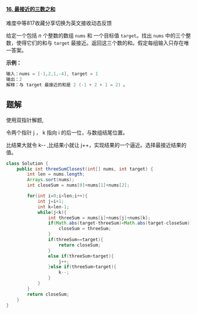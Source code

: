 #### [16. 最接近的三数之和](https://leetcode-cn.com/problems/3sum-closest/)

难度中等817收藏分享切换为英文接收动态反馈

给定一个包括 *n* 个整数的数组 `nums` 和 一个目标值 `target`。找出 `nums` 中的三个整数，使得它们的和与 `target` 最接近。返回这三个数的和。假定每组输入只存在唯一答案。

 

**示例：**

```java
输入：nums = [-1,2,1,-4], target = 1
输出：2
解释：与 target 最接近的和是 2 (-1 + 2 + 1 = 2) 。
```

## 题解

使用双指针解题,

令两个指针 j ， k 指向 i 的后一位，与数组结尾位置。

比结果大就令 k-- ,比结果小就让 j++，实现结果的一个逼近。选择最接近结果的值。



```java
class Solution {
    public int threeSumClosest(int[] nums, int target) {
        int len = nums.length;
        Arrays.sort(nums);
        int closeSum = nums[0]+nums[1]+nums[2];

        for(int i=0;i<len;i++){
            int j=i+1;
            int k=len-1;
            while(j<k){
                int threeSum = nums[i]+nums[j]+nums[k];
                if(Math.abs(target-threeSum)<Math.abs(target-closeSum)){
                    closeSum = threeSum;
                }
                if(threeSum==target){
                    return closeSum;
                }
                else if(threeSum<target){
                    j++;
                }else if(threeSum>target){
                    k--;
                }
            }
        }
        return closeSum;
    }
}
```

